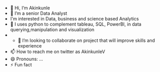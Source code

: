 - 👋 Hi, I’m Akinkunle
- 👀 I’m a senior Data Analyst
- I'm interested in Data, business and science based Analytics
- 🌱 I uses python to complement tableau, SQL, PowerBI, in data querying,manipulation and visualization
- - 💞️ I’m looking to collaborate on project that will improve skills and experience
- 📫 How to reach me on twitter as AkinkunleV
- 😄 Pronouns: ...
- ⚡ Fun fact

<!---
Akinkunle1234/Akinkunle1234 is a ✨ special ✨ repository because its `README.md` (this file) appears on your GitHub profile.
You can click the Preview link to take a look at your changes.
--->
